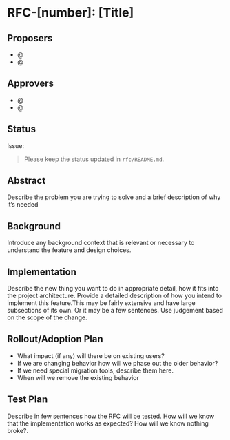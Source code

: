 <!--
  Licensed to the Apache Software Foundation (ASF) under one or more
  contributor license agreements.  See the NOTICE file distributed with
  this work for additional information regarding copyright ownership.
  The ASF licenses this file to You under the Apache License, Version 2.0
  (the "License"); you may not use this file except in compliance with
  the License.  You may obtain a copy of the License at

       http://www.apache.org/licenses/LICENSE-2.0

  Unless required by applicable law or agreed to in writing, software
  distributed under the License is distributed on an "AS IS" BASIS,
  WITHOUT WARRANTIES OR CONDITIONS OF ANY KIND, either express or implied.
  See the License for the specific language governing permissions and
  limitations under the License.
-->
# RFC-[number]: [Title]

## Proposers

- @<proposer1 github username>
- @<proposer2 github username>

## Approvers
 - @<approver1 github username>
 - @<approver2 github username>

## Status

Issue: <Link to GH feature issue>

> Please keep the status updated in `rfc/README.md`.

## Abstract

Describe the problem you are trying to solve and a brief description of why it’s needed

## Background
Introduce any background context that is relevant or necessary to understand the feature and design choices.

## Implementation
Describe the new thing you want to do in appropriate detail, how it fits into the project architecture. 
Provide a detailed description of how you intend to implement this feature.This may be fairly extensive and have large subsections of its own. 
Or it may be a few sentences. Use judgement based on the scope of the change.

## Rollout/Adoption Plan

 - What impact (if any) will there be on existing users? 
 - If we are changing behavior how will we phase out the older behavior?
 - If we need special migration tools, describe them here.
 - When will we remove the existing behavior

## Test Plan

Describe in few sentences how the RFC will be tested. How will we know that the implementation works as expected? How will we know nothing broke?.